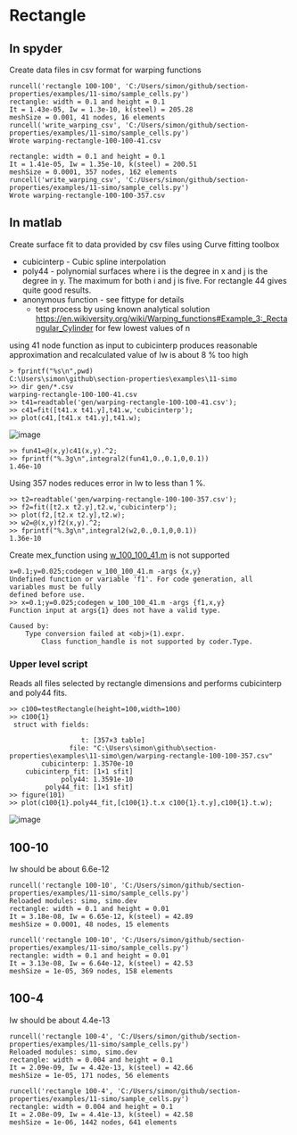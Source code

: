 # Rectangle

## In spyder

Create data files in csv format for warping functions
```
runcell('rectangle 100-100', 'C:/Users/simon/github/section-properties/examples/11-simo/sample_cells.py')
rectangle: width = 0.1 and height = 0.1
It = 1.43e-05, Iw = 1.3e-10, k(steel) = 205.28
meshSize = 0.001, 41 nodes, 16 elements
runcell('write_warping_csv', 'C:/Users/simon/github/section-properties/examples/11-simo/sample_cells.py')
Wrote warping-rectangle-100-100-41.csv

rectangle: width = 0.1 and height = 0.1
It = 1.41e-05, Iw = 1.35e-10, k(steel) = 200.51
meshSize = 0.0001, 357 nodes, 162 elements
runcell('write_warping_csv', 'C:/Users/simon/github/section-properties/examples/11-simo/sample_cells.py')
Wrote warping-rectangle-100-100-357.csv
```
## In matlab 

Create surface fit to data provided by csv files using Curve fitting toolbox
 * cubicinterp - Cubic spline interpolation
 * poly44 - polynomial surfaces where i is the degree in x and j is the degree in y. The maximum for both i and j is five. For rectangle 44 gives quite good results.
 * anonymous function - see fittype for details
   * test process by using known analytical solution https://en.wikiversity.org/wiki/Warping_functions#Example_3:_Rectangular_Cylinder for few lowest values of n  

using 41 node function as input to cubicinterp produces reasonable approximation and recalculated value of Iw is about 8 % too high
```
> fprintf("%s\n",pwd)
C:\Users\simon\github\section-properties\examples\11-simo
>> dir gen/*.csv
warping-rectangle-100-100-41.csv
>> t41=readtable('gen/warping-rectangle-100-100-41.csv');
>> c41=fit([t41.x t41.y],t41.w,'cubicinterp');
>> plot(c41,[t41.x t41.y],t41.w);
```
![image](https://github.com/simo-11/section-properties/assets/1210784/7a02dc7d-5467-40ac-988a-1167b797ca06)
```
>> fun41=@(x,y)c41(x,y).^2;
>> fprintf("%.3g\n",integral2(fun41,0.,0.1,0,0.1))
1.46e-10
```
Using 357 nodes reduces error in Iw to less than 1 %.
```
>> t2=readtable('gen/warping-rectangle-100-100-357.csv');
>> f2=fit([t2.x t2.y],t2.w,'cubicinterp');
>> plot(f2,[t2.x t2.y],t2.w);
>> w2=@(x,y)f2(x,y).^2;
>> fprintf("%.3g\n",integral2(w2,0.,0.1,0,0.1))
1.36e-10
```
Create mex_function using [w_100_100_41.m](w_100_100_41.m) is not supported
```
x=0.1;y=0.025;codegen w_100_100_41.m -args {x,y}
Undefined function or variable 'f1'. For code generation, all variables must be fully
defined before use.
>> x=0.1;y=0.025;codegen w_100_100_41.m -args {f1,x,y}
Function input at args{1} does not have a valid type.

Caused by:
    Type conversion failed at <obj>(1).expr.
        Class function_handle is not supported by coder.Type.
```
### Upper level script
Reads all files selected by rectangle dimensions and performs cubicinterp and poly44 fits.
```
>> c100=testRectangle(height=100,width=100)
>> c100{1}
 struct with fields:

                  t: [357×3 table]
               file: "C:\Users\simon\github\section-properties\examples\11-simo\gen/warping-rectangle-100-100-357.csv"
        cubicinterp: 1.3570e-10
    cubicinterp_fit: [1×1 sfit]
             poly44: 1.3591e-10
         poly44_fit: [1×1 sfit]
>> figure(101)
>> plot(c100{1}.poly44_fit,[c100{1}.t.x c100{1}.t.y],c100{1}.t.w);
```
![image](https://github.com/simo-11/section-properties/assets/1210784/0d7dee0b-3db8-4541-8883-41deed27b57b)

## 100-10
Iw should be about 6.6e-12
```
runcell('rectangle 100-10', 'C:/Users/simon/github/section-properties/examples/11-simo/sample_cells.py')
Reloaded modules: simo, simo.dev
rectangle: width = 0.1 and height = 0.01
It = 3.18e-08, Iw = 6.65e-12, k(steel) = 42.89
meshSize = 0.0001, 48 nodes, 15 elements

runcell('rectangle 100-10', 'C:/Users/simon/github/section-properties/examples/11-simo/sample_cells.py')
rectangle: width = 0.1 and height = 0.01
It = 3.13e-08, Iw = 6.64e-12, k(steel) = 42.53
meshSize = 1e-05, 369 nodes, 158 elements
```

## 100-4
Iw should be about 4.4e-13
```
runcell('rectangle 100-4', 'C:/Users/simon/github/section-properties/examples/11-simo/sample_cells.py')
Reloaded modules: simo, simo.dev
rectangle: width = 0.004 and height = 0.1
It = 2.09e-09, Iw = 4.42e-13, k(steel) = 42.66
meshSize = 1e-05, 171 nodes, 56 elements

runcell('rectangle 100-4', 'C:/Users/simon/github/section-properties/examples/11-simo/sample_cells.py')
rectangle: width = 0.004 and height = 0.1
It = 2.08e-09, Iw = 4.41e-13, k(steel) = 42.58
meshSize = 1e-06, 1442 nodes, 641 elements
```
